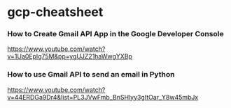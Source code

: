 # gcp-cheatsheet

### How to Create Gmail API App in the Google Developer Console
https://www.youtube.com/watch?v=1Ua0Eplg75M&pp=ygUJZ21haWwgYXBp

### How to use Gmail API to send an email in Python
https://www.youtube.com/watch?v=44ERDGa9Dr4&list=PL3JVwFmb_BnSHlyy3gItOar_Y8w45mbJx
